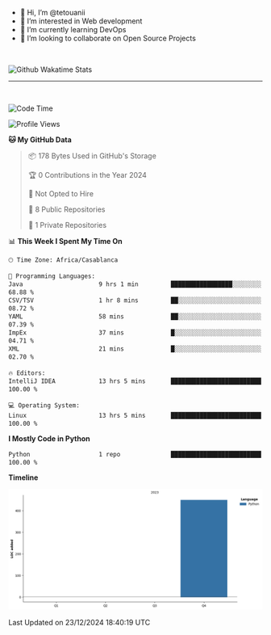 - 👋 Hi, I’m @tetouanii
- 👀 I’m interested in Web development
- 🌱 I’m currently learning DevOps
- 💞️ I’m looking to collaborate on Open Source Projects

<br/>


![Github Wakatime Stats](https://github-readme-stats.vercel.app/api/wakatime/?username=@walidbosso&layout=compact&&theme=default&link="https://www.github.com/USERNAME/") 

--- 

<br/>


  
<!--START_SECTION:waka-->
![Code Time](http://img.shields.io/badge/Code%20Time-163%20hrs%202%20mins-blue)

![Profile Views](http://img.shields.io/badge/Profile%20Views-0-blue)

**🐱 My GitHub Data** 

> 📦 178 Bytes Used in GitHub's Storage 
 > 
> 🏆 0 Contributions in the Year 2024
 > 
> 🚫 Not Opted to Hire
 > 
> 📜 8 Public Repositories 
 > 
> 🔑 1 Private Repositories 
 > 
📊 **This Week I Spent My Time On** 

```text
🕑︎ Time Zone: Africa/Casablanca

💬 Programming Languages: 
Java                     9 hrs 1 min         █████████████████░░░░░░░░   68.88 % 
CSV/TSV                  1 hr 8 mins         ██░░░░░░░░░░░░░░░░░░░░░░░   08.72 % 
YAML                     58 mins             ██░░░░░░░░░░░░░░░░░░░░░░░   07.39 % 
ImpEx                    37 mins             █░░░░░░░░░░░░░░░░░░░░░░░░   04.71 % 
XML                      21 mins             █░░░░░░░░░░░░░░░░░░░░░░░░   02.70 % 

🔥 Editors: 
IntelliJ IDEA            13 hrs 5 mins       █████████████████████████   100.00 % 

💻 Operating System: 
Linux                    13 hrs 5 mins       █████████████████████████   100.00 % 
```

**I Mostly Code in Python** 

```text
Python                   1 repo              █████████████████████████   100.00 % 
```



**Timeline**

![Lines of Code chart](https://raw.githubusercontent.com/tetouanii/tetouanii/main/assets/bar_graph.png)


 Last Updated on 23/12/2024 18:40:19 UTC
<!--END_SECTION:waka-->
